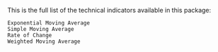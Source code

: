 This is the full list of the technical indicators available in this package:

```
Exponential Moving Average
Simple Moving Average
Rate of Change
Weighted Moving Average
```
